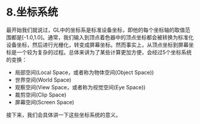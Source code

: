 # 8.坐标系统

最开始我们就说过，GL中的坐标系是标准设备坐标，即他的每个坐标轴的取值范围都是[-1.0,1.0]。通常，我们输入到顶点着色器中的顶点坐标都会被转换为标准化设备坐标，然后进行光栅化，转变成屏幕坐标。然而事实上，从顶点坐标到屏幕坐标是一个较为复杂的过程。总体来讲为了某些计算更加方便，会经过5个坐标系统的变换：

- 局部空间(Local Space，或者称为物体空间(Object Space))
- 世界空间(World Space)
- 观察空间(View Space，或者称为视觉空间(Eye Space))
- 裁剪空间(Clip Space)
- 屏幕空间(Screen Space)

接下来，我们会具体讲一下这些坐标系统的意义。
